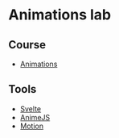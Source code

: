 # Animations lab

## Course

- [Animations](https://animations.dev/)

## Tools

- [Svelte](https://svelte.dev/)
- [AnimeJS](https://animejs.com/)
- [Motion](https://motion.dev/)